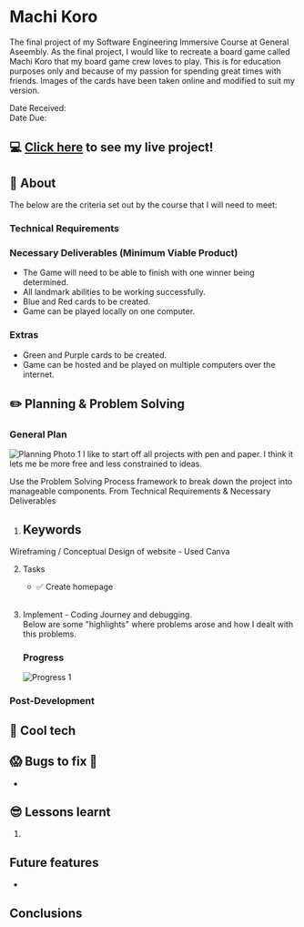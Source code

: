 # Machi Koro
The final project of my Software Engineering Immersive Course at General Aseembly. As the final project, I would like to recreate a board game called Machi Koro that my board game crew loves to play. This is for education purposes only and because of my passion for spending great times with friends. Images of the cards have been taken online and modified to suit my version. <br/> 

Date Received: <br/>
Date Due: 

## :computer: [Click here]() to see my live project!

## :page_facing_up: About
The below are the criteria set out by the course that I will need to meet:
### Technical Requirements



### Necessary Deliverables (Minimum Viable Product)
-   The Game will need to be able to finish with one winner being determined.
-   All landmark abilities to be working successfully.
-   Blue and Red cards to be created. 
-   Game can be played locally on one computer.


### Extras
-   Green and Purple cards to be created.
-   Game can be hosted and be played on multiple computers over the internet.

 
## :pencil2: Planning & Problem Solving
### General Plan
![Planning Photo 1]()
I like to start off all projects with pen and paper. I think it lets me be more free and less constrained to ideas. 

Use the Problem Solving Process framework to break down the project into manageable components. From Technical Requirements & Necessary Deliverables
1.  Keywords 
    -

Wireframing / Conceptual Design of website - Used Canva<br/> 


2.  Tasks <br/>
    - :white_check_mark: Create homepage
    <br/>
    

3.  Implement - Coding Journey and debugging.<br/> 
    Below are some "highlights" where problems arose and how I dealt with this problems. <br/> 

    ### Progress
    ![Progress 1](./images/Progress_01.png)
    
### Post-Development




## :rocket: Cool tech



## :scream: Bugs to fix :bug:
- 

## :sunglasses: Lessons learnt
1.  


## Future features
- 

## Conclusions

